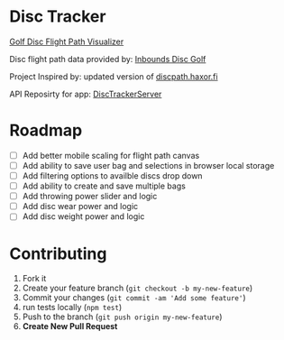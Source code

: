 # Disc Tracker

[Golf Disc Flight Path Visualizer](https://disctracker.netlify.com/)

Disc flight path data provided by: [Inbounds Disc Golf](http://www.inboundsdiscgolf.com)

Project Inspired by: updated version of [discpath.haxor.fi](http://www.discpath.haxor.fi)

API Reposirty for app: [DiscTrackerServer](https://github.com/bhubie/DiscTrackerServer)

# Roadmap 
 * [ ] Add better mobile scaling for flight path canvas
 * [ ] Add ability to save user bag and selections in browser local storage
 * [ ] Add filtering options to availble discs drop down
 * [ ] Add ability to create and save multiple bags
 * [ ] Add throwing power slider and logic
 * [ ] Add disc wear power and logic
 * [ ] Add disc weight power and logic
 
# Contributing

1. Fork it
2. Create your feature branch (`git checkout -b my-new-feature`)
3. Commit your changes (`git commit -am 'Add some feature'`)
4. run tests locally (`npm test`)
5. Push to the branch (`git push origin my-new-feature`)
6. **Create New Pull Request**
